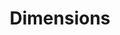 ---
bigquery: https://console.cloud.google.com/bigquery?p=covid-19-dimensions-ai&page=table&d=data&t=publications
contributors: Digital Science, https://www.digital-science.com/
cost: Free for personal, non-commercial use.
description: Dimensions contains more than 100 million publications, ranging from
  articles published in scholarly journals, books and book chapters, to preprints
  and conference proceedings. All publications are contextualized with linked data
  sets, funding, publications, patents, clinical trials, and policy documents. You
  can also view associated categories, funders, institutions, and researcher profiles.
documentation: https://docs.dimensions.ai/bigquery/index.html
last_edit: Mon, 04 Apr 2022 19:04:00 GMT
location: https://www.dimensions.ai/products/free/
maintained_by: Digital Science, https://www.digital-science.com/
schema_fields: '[''brief_title'', ''associated_publication_arxiv_id'', ''repository_url'',
  ''repository_id'', ''journal'', ''aliases'', ''mesh_terms'', ''original_abstract'',
  ''isbn'', ''citations_count'', ''research_org_country_names'', ''embargo_date'',
  ''category_hrcs_rac'', ''wikipedia_url'', ''language'', ''research_org_city_names'',
  ''publication_date'', ''research_org_cities'', ''resulting_publication_doi'', ''current_assignee'',
  ''book_series_title'', ''subtitles'', ''date_inserted'', ''associated_publication_doi'',
  ''cited_by_ids'', ''acronyms'', ''open_access_categories_v2'', ''category_for'',
  ''license'', ''priority_year'', ''original_assignee_countries'', ''open_access_categories'',
  ''funding_currency'', ''doi'', ''concepts'', ''citation_string'', ''funder_org_cities'',
  ''pmcid'', ''funding_gbp'', ''filing_status'', ''associated_grant_ids'', ''inventor_names'',
  ''acronym'', ''priority_date'', ''funding_cny'', ''funding_chf'', ''year'', ''book_title'',
  ''conditions'', ''external_ids'', ''labels'', ''citations'', ''end_date'', ''funder_org_state_codes'',
  ''proceedings_title'', ''email_address'', ''name'', ''cpc'', ''researcher_ids'',
  ''relationships'', ''linkout'', ''issue'', ''assignee_orgs'', ''authors'', ''publication_ids'',
  ''volume'', ''date'', ''grant_number'', ''metrics'', ''start_year'', ''active_years'',
  ''funding_usd'', ''ipcr'', ''investigators'', ''category_hrcs_hc'', ''category_rcdc'',
  ''created_date'', ''expiration_year'', ''interventions'', ''start_date'', ''funder_org_countries'',
  ''research_org_countries'', ''publisher'', ''editors'', ''acknowledgements'', ''current_assignee_countries'',
  ''gender'', ''category_icrp_cso'', ''date_online'', ''date_modified'', ''assignee_countries'',
  ''organisation_details'', ''parent_id'', ''funding_jpy'', ''address'', ''funding_nzd'',
  ''registry'', ''funder_org_acronyms'', ''granted_year'', ''types'', ''jurisdiction'',
  ''legal_events'', ''research_orgs'', ''eisbn'', ''funding_aud'', ''mesh_headings'',
  ''journal_lists'', ''kind'', ''date_print'', ''status'', ''patent_ids'', ''filing_year'',
  ''funder_org'', ''family_id'', ''category_bra'', ''pmid'', ''original_assignee'',
  ''phase'', ''legal_status'', ''repository_name'', ''categories'', ''granted_date'',
  ''category_uoa'', ''end_year'', ''category_sdg'', ''resulting_publication_ids'',
  ''clinical_trial_ids'', ''altmetrics'', ''date_imported_gbq'', ''funding_amount'',
  ''research_org_state_names'', ''id'', ''original_title'', ''description'', ''conference'',
  ''supporting_grant_ids'', ''established'', ''filing_date'', ''abstract'', ''research_org_state_codes'',
  ''application_number'', ''arxiv_id'', ''type'', ''current_assignee_orgs'', ''original_assignee_orgs'',
  ''funding_details'', ''pages'', ''category_icrp_ct'', ''date_normal'', ''funder_orgs'',
  ''funding_eur'', ''reference_ids'', ''title'', ''associated_publication_id'', ''publication_year'',
  ''family_count'', ''funding_cad'', ''foa_number'', ''family_members_ids'', ''source_id'',
  ''links'', ''category_hra'', ''associated_publication_pmid'', ''expiration_date'',
  ''funder_countries'']'
shortname: dimensions
tags:
- scholarly literature
- patents
- funding
- clinical trials
- academic profiles
terms_of_use: 'Use of both the Dimensions COVID-19 dataset and full Dimensions dataset
  are subject to the Dimensions Terms of use: https://www.dimensions.ai/policies-terms-legal '
title: Dimensions
uuid: dcff88bd-fe6b-4fdb-8159-809bf9d7bc1c
---